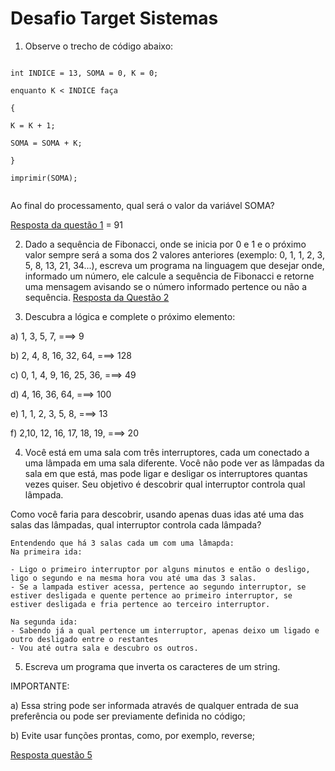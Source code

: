 # Desafio Target Sistemas

1) Observe o trecho de código abaixo:

```

int INDICE = 13, SOMA = 0, K = 0;

enquanto K < INDICE faça

{

K = K + 1;

SOMA = SOMA + K;

}

imprimir(SOMA);


```
Ao final do processamento, qual será o valor da variável SOMA?

[Resposta da questão 1](https://github.com/lwkas-gabriel/desafio-target/blob/main/desafio/soma.js) =  91 


2) Dado a sequência de Fibonacci, onde se inicia por 0 e 1 e o próximo valor sempre será a soma dos 2 valores anteriores (exemplo: 0, 1, 1, 2, 3, 5, 8, 13, 21, 34...), escreva um programa na linguagem que desejar onde, informado um número, ele calcule a sequência de Fibonacci e retorne uma mensagem avisando se o número informado pertence ou não a sequência.
[Resposta da Questão 2](https://github.com/lwkas-gabriel/desafio-target/blob/main/desafio/fibonacci.js)

3) Descubra a lógica e complete o próximo elemento:


a) 1, 3, 5, 7, ===> 9

b) 2, 4, 8, 16, 32, 64, ===> 128

c) 0, 1, 4, 9, 16, 25, 36, ===> 49

d) 4, 16, 36, 64, ===> 100

e) 1, 1, 2, 3, 5, 8, ===> 13

f) 2,10, 12, 16, 17, 18, 19, ===> 20


4) Você está em uma sala com três interruptores, cada um conectado a uma lâmpada em uma sala diferente. Você não pode ver as lâmpadas da sala em que está, mas pode ligar e desligar os interruptores quantas vezes quiser. Seu objetivo é descobrir qual interruptor controla qual lâmpada.

Como você faria para descobrir, usando apenas duas idas até uma das salas das lâmpadas, qual interruptor controla cada lâmpada?

```
Entendendo que há 3 salas cada um com uma lâmapda:
Na primeira ida:

- Ligo o primeiro interruptor por alguns minutos e então o desligo, ligo o segundo e na mesma hora vou até uma das 3 salas.
- Se a lampada estiver acessa, pertence ao segundo interruptor, se estiver desligada e quente pertence ao primeiro interruptor, se estiver desligada e fria pertence ao terceiro interruptor.

Na segunda ida:
- Sabendo já a qual pertence um interruptor, apenas deixo um ligado e outro desligado entre o restantes
- Vou até outra sala e descubro os outros.
```

5) Escreva um programa que inverta os caracteres de um string.


IMPORTANTE:

a) Essa string pode ser informada através de qualquer entrada de sua preferência ou pode ser previamente definida no código;

b) Evite usar funções prontas, como, por exemplo, reverse;

[Resposta questão 5](https://github.com/lwkas-gabriel/desafio-target/blob/main/desafio/inverter.js)

